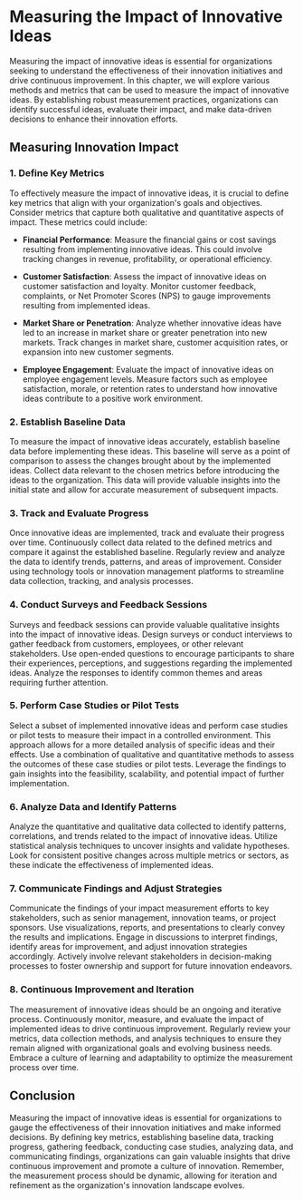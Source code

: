 Measuring the Impact of Innovative Ideas
===================================================

Measuring the impact of innovative ideas is essential for organizations seeking to understand the effectiveness of their innovation initiatives and drive continuous improvement. In this chapter, we will explore various methods and metrics that can be used to measure the impact of innovative ideas. By establishing robust measurement practices, organizations can identify successful ideas, evaluate their impact, and make data-driven decisions to enhance their innovation efforts.

**Measuring Innovation Impact**
-------------------------------

### **1. Define Key Metrics**

To effectively measure the impact of innovative ideas, it is crucial to define key metrics that align with your organization's goals and objectives. Consider metrics that capture both qualitative and quantitative aspects of impact. These metrics could include:

* **Financial Performance**: Measure the financial gains or cost savings resulting from implementing innovative ideas. This could involve tracking changes in revenue, profitability, or operational efficiency.

* **Customer Satisfaction**: Assess the impact of innovative ideas on customer satisfaction and loyalty. Monitor customer feedback, complaints, or Net Promoter Scores (NPS) to gauge improvements resulting from implemented ideas.

* **Market Share or Penetration**: Analyze whether innovative ideas have led to an increase in market share or greater penetration into new markets. Track changes in market share, customer acquisition rates, or expansion into new customer segments.

* **Employee Engagement**: Evaluate the impact of innovative ideas on employee engagement levels. Measure factors such as employee satisfaction, morale, or retention rates to understand how innovative ideas contribute to a positive work environment.

### **2. Establish Baseline Data**

To measure the impact of innovative ideas accurately, establish baseline data before implementing these ideas. This baseline will serve as a point of comparison to assess the changes brought about by the implemented ideas. Collect data relevant to the chosen metrics before introducing the ideas to the organization. This data will provide valuable insights into the initial state and allow for accurate measurement of subsequent impacts.

### **3. Track and Evaluate Progress**

Once innovative ideas are implemented, track and evaluate their progress over time. Continuously collect data related to the defined metrics and compare it against the established baseline. Regularly review and analyze the data to identify trends, patterns, and areas of improvement. Consider using technology tools or innovation management platforms to streamline data collection, tracking, and analysis processes.

### **4. Conduct Surveys and Feedback Sessions**

Surveys and feedback sessions can provide valuable qualitative insights into the impact of innovative ideas. Design surveys or conduct interviews to gather feedback from customers, employees, or other relevant stakeholders. Use open-ended questions to encourage participants to share their experiences, perceptions, and suggestions regarding the implemented ideas. Analyze the responses to identify common themes and areas requiring further attention.

### **5. Perform Case Studies or Pilot Tests**

Select a subset of implemented innovative ideas and perform case studies or pilot tests to measure their impact in a controlled environment. This approach allows for a more detailed analysis of specific ideas and their effects. Use a combination of qualitative and quantitative methods to assess the outcomes of these case studies or pilot tests. Leverage the findings to gain insights into the feasibility, scalability, and potential impact of further implementation.

### **6. Analyze Data and Identify Patterns**

Analyze the quantitative and qualitative data collected to identify patterns, correlations, and trends related to the impact of innovative ideas. Utilize statistical analysis techniques to uncover insights and validate hypotheses. Look for consistent positive changes across multiple metrics or sectors, as these indicate the effectiveness of implemented ideas.

### **7. Communicate Findings and Adjust Strategies**

Communicate the findings of your impact measurement efforts to key stakeholders, such as senior management, innovation teams, or project sponsors. Use visualizations, reports, and presentations to clearly convey the results and implications. Engage in discussions to interpret findings, identify areas for improvement, and adjust innovation strategies accordingly. Actively involve relevant stakeholders in decision-making processes to foster ownership and support for future innovation endeavors.

### **8. Continuous Improvement and Iteration**

The measurement of innovative ideas should be an ongoing and iterative process. Continuously monitor, measure, and evaluate the impact of implemented ideas to drive continuous improvement. Regularly review your metrics, data collection methods, and analysis techniques to ensure they remain aligned with organizational goals and evolving business needs. Embrace a culture of learning and adaptability to optimize the measurement process over time.

**Conclusion**
--------------

Measuring the impact of innovative ideas is essential for organizations to gauge the effectiveness of their innovation initiatives and make informed decisions. By defining key metrics, establishing baseline data, tracking progress, gathering feedback, conducting case studies, analyzing data, and communicating findings, organizations can gain valuable insights that drive continuous improvement and promote a culture of innovation. Remember, the measurement process should be dynamic, allowing for iteration and refinement as the organization's innovation landscape evolves.
